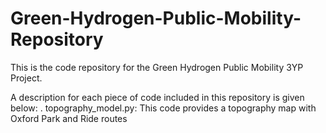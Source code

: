 # Green-Hydrogen-Public-Mobility-Repository
This is the code repository for the Green Hydrogen Public Mobility 3YP Project.

A description for each piece of code included in this repository is given below:
. topography_model.py: This code provides a topography map with Oxford Park and Ride routes
